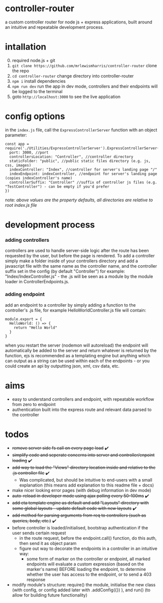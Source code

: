 # controller-router
a custom controller router for node js + express applications, built around an intuitive and repeatable development process.

# intallation
0. required node.js + git
1. `git clone https://github.com/mrlewismharris/controller-router` clone the repo
2. `cd controller-router` change directory into controller-router
3. `npm i` install dependencies
4. `npm run dev` run the app in dev mode, controllers and their endpoints will be logged to the terminal
5. goto `http://localhost:3000` to see the live application

# config options
in the `index.js` file, call the `ExpressControllerServer` function with an object parameter:
```
const app = require('./Utilities/ExpressControllerServer').ExpressControllerServer({
  port: 3000, //port
  controllersLocation: "Controller", //controller directory
  staticFolder: "public", //public static files directory (e.g. js, css, images)
  indexController: "Index", //controller for server's landing page "/"
  indexEndpoint: indexController, //endpoint for server's landing page (copies indexController's name)
  controllerSuffix: "Controller" //suffix of controller js files (e.g. "TestController") - can be empty if you'd prefer
})
```
note: *above values are the property defaults, all directories are relative to root index.js file*

# development process
### adding controllers
controllers are used to handle server-side logic after the route has been requested by the user, but before the page is rendered. To add a controller simply make a folder inside of your controllers directory and add a javascript file with the same name as the controller name, and the controller suffix set in the config (by default "Controller") for example: "Index/IndexController.js" - the .js will be seen as a module by the module loader in ControllerEndpoints.js.

### adding endpoint
add an endpoint to a controller by simply adding a function to the controller's .js file, for example HelloWorldController.js file will contain:
```
module.export = {
  HelloWorld: () => {
    return "Hello World"
  }
}
```
when you restart the server (nodemon will autoreload) the endpoint will automatically be added to the server and return whatever is returned by the function, ejs is recommended as a templating engine but anything which can output as a string can be used within each of the endpoints - or you could create an api by outputting json, xml, csv data, etc.

# aims
  - easy to understand controllers and endpoint, with repeatable workflow from zero to endpoint
  - authentication built into the express route and relevant data parsed to the controller

# todos
  - ~~remove server side fs call on every page load~~ ✔️
  - ~~simplify code and seperate concerns into server and controller/enpoint loading~~ ✔️
  - ~~add way to load the "Views" directory location inside and relative to the .js controller file~~ ✔️
    - Was complicated, but should be intuitive to end-users with a small explanation (this means add explanation to this readme file + docs)
  - make nicer looking error pages (with debug information in dev mode)
  - ~~auto-reload in developer mode using ajax polling every 50-100ms~~ ✔️
  - ~~add eta template engine as default and add "Layouts" directory with some global layouts - update default code with new layouts~~ ✔️
  - ~~add method for parsing arguments from req to controllers (such as queries, body, etc.)~~ ✔️
  - before controller is loaded/initialised, bootstrap authentication if the user sends certain request
    - in the route request, before the endpoint.call() function, do this auth, then send it as object param
    - figure out way to decorate the endpoints in a controller in an intuitive way:
      - some form of marker on the controller or endpoint, all marked endpoints will evaluate a custom expression (based on the marker's name) BEFORE loading the endpoint, to determine whether the user has access to the endpoint, or to send a 403 response
  - modify module's structure: require() the module, initialise the new class (with config, or config added later with .addConfig({}) ), and run() (to allow for building future functionality)